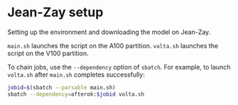 # Jean-Zay setup

Setting up the environment and downloading the model on Jean-Zay.

`main.sh` launches the script on the A100 partition.
`volta.sh` launches the script on the V100 partition.

To chain jobs, use the `--dependency` option of `sbatch`. For example, to launch `volta.sh` after `main.sh` completes successfully:

```bash
jobid=$(sbatch --parsable main.sh)
sbatch --dependency=afterok:$jobid volta.sh
```